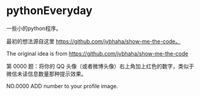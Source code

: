 # pythonEveryday


一些小的python程序。


最初的想法源自这里 https://github.com/jybhaha/show-me-the-code。


The original idea is from https://github.com/jybhaha/show-me-the-code


第 0000 题：将你的 QQ 头像（或者微博头像）右上角加上红色的数字，类似于微信未读信息数量那种提示效果。


NO.0000  ADD number to your profile image.


